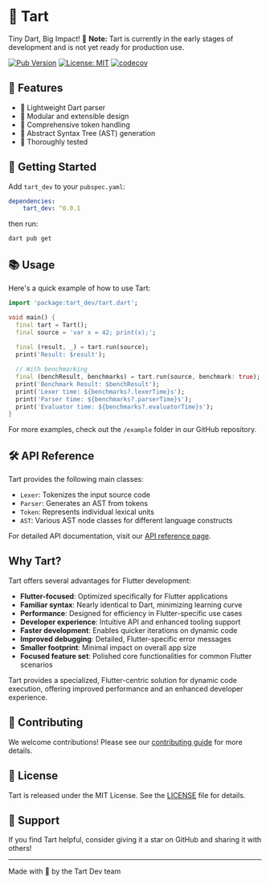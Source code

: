 # 🍋 Tart

Tiny Dart, Big Impact! 🚀
**Note:** Tart is currently in the early stages of development and is not yet ready for production use.

[![Pub Version](https://img.shields.io/pub/v/tart_dev.svg)](https://pub.dev/packages/tart_dev)
[![License: MIT](https://img.shields.io/badge/license-MIT-purple.svg)](https://opensource.org/licenses/MIT)
[![codecov](https://codecov.io/gh/hatcha6/tart/graph/badge.svg?token=4H96A1D475)](https://codecov.io/gh/hatcha6/tart)

## 🌟 Features

- 🎯 Lightweight Dart parser
- 🧩 Modular and extensible design
- 🚦 Comprehensive token handling
- 🌳 Abstract Syntax Tree (AST) generation
- 🧪 Thoroughly tested

## 🚀 Getting Started

Add `tart_dev` to your `pubspec.yaml`:

```yaml
dependencies:
    tart_dev: ^0.0.1
```

then run:

```bash
dart pub get
```


## 📚 Usage

Here's a quick example of how to use Tart:

```dart
import 'package:tart_dev/tart.dart';

void main() {
  final tart = Tart();
  final source = 'var x = 42; print(x);';
  
  final (result, _) = tart.run(source);
  print('Result: $result');

  // With benchmarking
  final (benchResult, benchmarks) = tart.run(source, benchmark: true);
  print('Benchmark Result: $benchResult');
  print('Lexer time: ${benchmarks?.lexerTime}s');
  print('Parser time: ${benchmarks?.parserTime}s');
  print('Evaluator time: ${benchmarks?.evaluatorTime}s');
}
```

For more examples, check out the `/example` folder in our GitHub repository.

## 🛠️ API Reference

Tart provides the following main classes:

- `Lexer`:  Tokenizes the input source code
- `Parser`: Generates an AST from tokens
- `Token`:  Represents individual lexical units
- `AST`:    Various AST node classes for different language constructs

For detailed API documentation, visit our [API reference page](https://pub.dev/documentation/tart_dev/latest/).

## Why Tart?

Tart offers several advantages for Flutter development:

- **Flutter-focused**: Optimized specifically for Flutter applications
- **Familiar syntax**: Nearly identical to Dart, minimizing learning curve
- **Performance**: Designed for efficiency in Flutter-specific use cases
- **Developer experience**: Intuitive API and enhanced tooling support
- **Faster development**: Enables quicker iterations on dynamic code
- **Improved debugging**: Detailed, Flutter-specific error messages
- **Smaller footprint**: Minimal impact on overall app size
- **Focused feature set**: Polished core functionalities for common Flutter scenarios

Tart provides a specialized, Flutter-centric solution for dynamic code execution, offering improved performance and an enhanced developer experience.

## 🤝 Contributing

We welcome contributions! Please see our [contributing guide](CONTRIBUTING.md) for more details.

## 📄 License

Tart is released under the MIT License. See the [LICENSE](LICENSE) file for details.

## 💖 Support

If you find Tart helpful, consider giving it a star on GitHub and sharing it with others!

---

Made with 🍋 by the Tart Dev team
